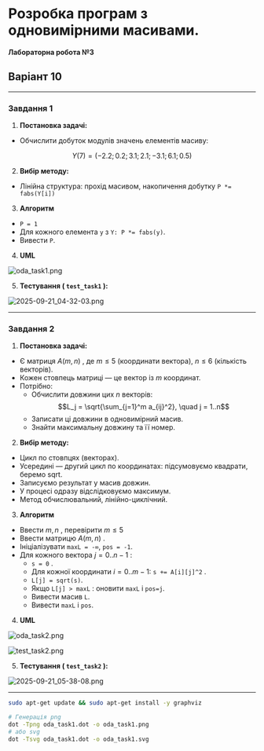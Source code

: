 # Розробка програм з одновимірними масивами.
**Лабораторна робота №3**

## Варіант 10

---

### Завдання 1
1) **Постановка задачі:**

- Обчислити добуток модулів значень елементів масиву:

$$
Y(7) = (-2.2; 0.2; 3.1; 2.1; -3.1; 6.1; 0.5)
$$

2) **Вибір методу:**
- Лінійна структура: прохід масивом, накопичення добутку `P *= fabs(Y[i])`
3) **Алгоритм**
- `P = 1`
- Для кожного елемента `y` з `Y: P *= fabs(y)`.
- Вивести `P`.
4) **UML**

![oda_task1.png](graphviz/oda_task1.png)

5) **Тестування ( `test_task1` ):**

![2025-09-21_04-32-03.png](screenshots/2025-09-21_04-32-03.png)

---

### Завдання 2
1) **Постановка задачі:**
- Є матриця $A(m,n)$ , де $m ≤ 5$ (координати вектора), $n ≤ 6$ (кількість векторів).
- Кожен стовпець матриці — це вектор із $m$ координат.
- Потрібно:
  - Обчислити довжини цих $n$ векторів:
    $$L_j = \sqrt{\sum_{j=1}^m a_{ij}^2}, \quad j = 1..n$$
  - Записати ці довжини в одновимірний масив.
  - Знайти максимальну довжину та її номер.
2) **Вибір методу:**
- Цикл по стовпцях (векторах).
- Усередині — другий цикл по координатах: підсумовуємо квадрати, беремо sqrt.
- Записуємо результат у масив довжин.
- У процесі одразу відслідковуємо максимум.
- Метод обчислювальний, лінійно-циклічний.
3) **Алгоритм**
- Ввести $m,n$ , перевірити $m≤5$
- Ввести матрицю $A(m,n)$ .
- Ініціалізувати `maxL = -∞`, `pos = -1`.
- Для кожного вектора $j=0..n−1$ :
  -  `s = 0` .
  -  Для кожної координати $i=0..m−1:$ `s += A[i][j]^2` .
  - `L[j] = sqrt(s)`.
  - Якщо `L[j] > maxL` : оновити `maxL` і `pos=j`.
  - Вивести масив `L`.
  - Вивести `maxL` і `pos`.


4) **UML**

![oda_task2.png](graphviz/oda_task2.png)

![test_task2.png](graphviz/test_task2.png)

5) **Тестування ( `test_task2` ):**

![2025-09-21_05-38-08.png](screenshots/2025-09-21_05-38-08.png)

---

```bash
sudo apt-get update && sudo apt-get install -y graphviz

# Генерація png
dot -Tpng oda_task1.dot -o oda_task1.png
# або svg
dot -Tsvg oda_task1.dot -o oda_task1.svg
```


